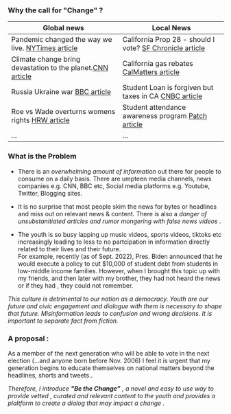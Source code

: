 ### Why the call for "Change" ?

| Global news  | Local News  |
| -----------  | ----------- |
|Pandemic changed the way we live. [NYTimes article](https://www.nytimes.com/news-event/coronavirus) | California Prop 28 - should I vote? [SF Chronicle article ](https://www.sfchronicle.com/opinion/editorials/article/Editorial-vote-yes-on-prop-28-17427617.php) |
|Climate change bring devastation to the planet.[CNN article](https://www.cnn.com/specials/world/cnn-climate) | California gas rebates [CalMatters article ](https://calmatters.org/newsletters/whatmatters/2022/09/california-gas-tax-rebate/)|
|Russia Ukraine war [BBC article](https://www.bbc.com/news/world-60525350) | Student Loan is forgiven but taxes in CA [CNBC article](https://www.cnbc.com/2022/09/08/you-may-owe-taxes-for-federal-student-loan-forgiveness-in-these-states.html)|
|Roe vs Wade overturns womens rights [HRW article](https://www.hrw.org/news/2022/06/24/us-supreme-court-topples-roe-v-wade-blow-rights) | Student attendance awareness program [Patch article](https://patch.com/california/pleasanthill/contra-costa-co-september-marks-school-attendance-awareness)|
|... | ...|


### What is the Problem 
- There is an <em> overwhelming amount of information </em> out there for people to consume on a daily basis. There are umpteen media channels, news companies e.g. CNN, BBC etc, Social media platforms  e.g. Youtube, Twitter, Blogging sites. 

- It is no surprise that most people skim the news for bytes or headlines  and miss out on relevant news & content. There is also a <em> danger of unsubstanitiated articles and rumor mongering with false news videos </em>.

- The youth is so busy lapping up music videos, sports videos, tiktoks etc increasingly leading to less to no partcipation in information directly related to their lives and their future. <br/> For example, recently (as of Sept. 2022), Pres. Biden announced that he would execute a policy to cut $10,000 of student debt from students in low-middle income families. However, when I brought this topic up with my friends, and then later with my brother, they had not heard the news or if they had , they could not remember. 

<em> This culture is detrimental to our nation as a democracy. Youth are our future and civic engagement and dialogue with them is necessary to shape that future. Misinformation leads to confusion and wrong decisions. It is important to separate fact from fiction. </em>

### A proposal :

As a member of the next generation who will be able to vote in the next election (...and anyone born before Nov. 2006) I feel it is  urgent that my generation begins to educate themselves on national matters beyond the headlines, shorts and tweets.. 

<em> Therefore, I introduce <em> **"Be the Change”** , a novel and easy to use way to provide vetted , curated and relevant content to the youth and provides a plaltform to create a dialog that may impact a change </em>.

